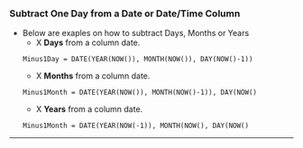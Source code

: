 ### Subtract One Day from a Date or Date/Time Column
 - Below are exaples on how to subtract Days, Months or Years
    - X **Days** from a column date.
    ```
    Minus1Day = DATE(YEAR(NOW()), MONTH(NOW()), DAY(NOW()-1))
    ```
    - X **Months** from a column date.
    ```
    Minus1Month = DATE(YEAR(NOW()), MONTH(NOW()-1)), DAY(NOW()
    ```
    - X **Years** from a column date.
    ```
    Minus1Month = DATE(YEAR(NOW(-1)), MONTH(NOW(), DAY(NOW()
    ```
***






